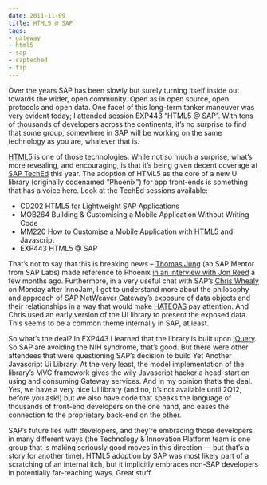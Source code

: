 ```yaml
---
date: 2011-11-09
title: HTML5 @ SAP
tags:
- gateway
- html5
- sap
- sapteched
- tip
---
```



Over the years SAP has been slowly but surely turning itself inside out towards the wider, open community. Open as in open source, open protocols and open data. One facet of this long-term tanker maneuver was very evident today; I attended session EXP443 “HTML5 @ SAP”. With tens of thousands of developers across the continents, it’s no surprise to find that some group, somewhere in SAP will be working on the same technology as you are, whatever that is.

[HTML5](http://www.html5rocks.com) is one of those technologies. While not so much a surprise, what’s more revealing, and encouraging, is that it’s being given decent coverage at [SAP TechEd](http://www.sapteched.com/emea/) this year. The adoption of HTML5 as the core of a new UI library (originally codenamed “Phoenix”) for app front-ends is something that has a voice here. Look at the TechEd sessions available:

- CD202 HTML5 for Lightweight SAP Applications
- MOB264 Building & Customising a Mobile Application Without Writing Code
- MM220 How to Customise a Mobile Application with HTML5 and Javascript
- EXP443 HTML5 @ SAP

That’s not to say that this is breaking news – [Thomas Jung](http://wiki.sdn.sap.com/wiki/display/profile/Thomas+Jung) (an SAP Mentor from SAP Labs) made reference to Phoenix [in an interview with Jon Reed](http://www.erpexecutive.com/2011/08/next-generation-abap-development-the-erp-executive-interview/) a few months ago. Furthermore, in a very useful chat with SAP’s [Chris Whealy](http://wiki.sdn.sap.com/wiki/display/profile/Chris+Whealy) on Monday after InnoJam, I got to understand more about the philosophy and approach of SAP NetWeaver Gateway’s exposure of data objects and their relationships in a way that would make [HATEOAS](http://en.wikipedia.org/wiki/HATEOAS) pay attention. And Chris used an early version of the UI library to present the exposed data. This seems to be a common theme internally in SAP, at least.

So what’s the deal? In EXP443 I learned that the library is built upon [jQuery](http://jquery.com). So SAP are avoiding the NIH syndrome, that’s good. But there were other attendees that were questioning SAP’s decision to build Yet Another Javascript Ui Library. At the very least, the model implementation of the library’s MVC framework gives the wily Javascript hacker a head-start on using and consuming Gateway services. And in my opinion that’s the deal. Yes, we have a very nice UI library (and no, it’s not available until 2Q12, before you ask!) but we also have code that speaks the language of thousands of front-end developers on the one hand, and eases the connection to the proprietary back-end on the other.

SAP’s future lies with developers, and they’re embracing those developers in many different ways (the Technology & Innovation Platform team is one group that is making seriously good moves in this direction — but that’s a story for another time). HTML5 adoption by SAP was most likely part of a scratching of an internal itch, but it implicitly embraces non-SAP developers in potentially far-reaching ways. Great stuff.

